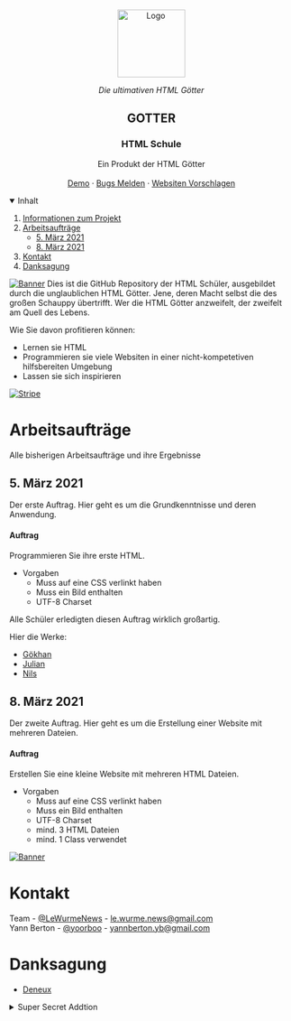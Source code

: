 <br />
<p align="center">
  <a href="https://youtu.be/dQw4w9WgXcQ">
    <img src="https://img.yorb.xyz/htmlgotterlogo.png" alt="Logo" width="120" height="120">
  </a>  <p align="center"><i>Die ultimativen HTML Götter</i></p>

  <h2 align="center">GOTTER</h2>
  <h3 align="center">HTML Schule</h3>

  <p align="center">
    Ein Produkt der HTML Götter
    <br />
    <br />
    <a href="https://pages.yorb.xyz">Demo</a>
    ·
    <a href="https://github.com/KKGPW/KPW/issues">Bugs Melden</a>
    ·
    <a href="https://github.com/KKGPW/KPW/issues">Websiten Vorschlagen</a>
  </p>



<!-- TABLE OF CONTENTS -->
<details open="open">
  <summary>Inhalt</summary>
  <ol>
    <li>
      <a href="#about-the-project">Informationen zum Projekt</a>
    </li>
    <li>
      <a href="#arbeitsaufträge">Arbeitsaufträge</a>
      <ul>
        <li><a href="#5märz21">5. März 2021</a></li>
        <li><a href="#8märz21">8. März 2021</a></li>
      </ul>
    </li>
    <li><a href="#contact">Kontakt</a></li>
    <li><a href="#acknowledgements">Danksagung</a></li>
  </ol>
</details>


<!-- ABOUT THE PROJECT -->

[![Banner][Banner]](https://discord.gg/mDjs5VpNRE)
Dies ist die GitHub Repository der HTML Schüler, ausgebildet durch die unglaublichen HTML Götter. Jene, deren Macht selbst die des großen Schauppy übertrifft. Wer die HTML Götter anzweifelt, der zweifelt am Quell des Lebens.

Wie Sie davon profitieren können:
* Lernen sie HTML
* Programmieren sie viele Websiten in einer nicht-kompetetiven hilfsbereiten Umgebung
* Lassen sie sich inspirieren
  

[![Stripe][Stripe]](https://discord.gg/mDjs5VpNRE)



<!-- ARBEITSAUFTRÄGE -->
# Arbeitsaufträge

Alle bisherigen Arbeitsaufträge und ihre Ergebnisse


<!-- 5märz21 -->
## 5. März 2021
Der erste Auftrag. Hier geht es um die Grundkenntnisse und deren Anwendung.
#### Auftrag
  Programmieren Sie ihre erste HTML.

  
* Vorgaben
  - Muss auf eine CSS verlinkt haben
  - Muss ein Bild enthalten
  - UTF-8 Charset
  
Alle Schüler erledigten diesen Auftrag wirklich großartig. <br>

Hier die Werke:
* [Gökhan](https://pages.yorb.xyz/Gökhan/050321/)
* [Julian](https://pages.yorb.xyz/Julian/050321/)
* [Nils](https://pages.yorb.xyz/Nils/050321/)


<!-- 8märz21 -->
## 8. März 2021
Der zweite Auftrag. Hier geht es um die Erstellung einer Website mit mehreren Dateien.
#### Auftrag
  Erstellen Sie eine kleine Website mit mehreren HTML Dateien.

  
* Vorgaben
  - Muss auf eine CSS verlinkt haben
  - Muss ein Bild enthalten
  - UTF-8 Charset
  - mind. 3 HTML Dateien
  - mind. 1 Class verwendet

[![Banner][Banner]](https://discord.gg/mDjs5VpNRE)

<!-- CONTACT -->
# Kontakt

Team - [@LeWurmeNews](https://twitter.com/LeWurmeNews) - le.wurme.news@gmail.com<br/>
Yann Berton - [@yoorboo](https://twitter.com/yoorboo) - yannberton.yb@gmail.com






<!-- ACKNOWLEDGEMENTS -->
# Danksagung

* [Deneux](https://tenor.com/view/biere-faim-mdr-soiree-huugoo-gif-16805976)




<details>
  <summary>Super Secret Addtion</summary>
    Es lebe der Kapitalismus!
</details>

<!-- MARKDOWN LINKS & IMAGES -->
[Banner]: https://img.yorb.xyz/gotterbanner.png
[Stripe]: https://img.yorb.xyz/gotterstripe.png
